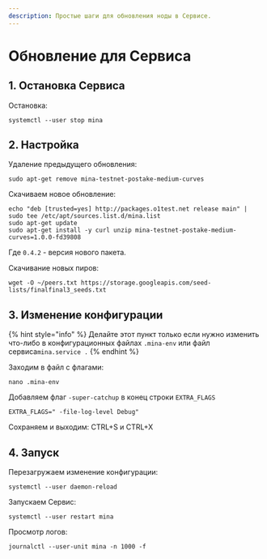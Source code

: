 ```yaml
---
description: Простые шаги для обновления ноды в Сервисе.
---
```


# Обновление для Сервиса

## 1. Остановка Сервиса

Остановка:

```text
systemctl --user stop mina
```

## 2. Настройка

Удаление предыдущего обновления:

```text
sudo apt-get remove mina-testnet-postake-medium-curves
```

Скачиваем новое обновление: 

```text
echo "deb [trusted=yes] http://packages.o1test.net release main" | sudo tee /etc/apt/sources.list.d/mina.list
sudo apt-get update
sudo apt-get install -y curl unzip mina-testnet-postake-medium-curves=1.0.0-fd39808
```

Где `0.4.2` - версия нового пакета.

Скачивание новых пиров:

```text
wget -O ~/peers.txt https://storage.googleapis.com/seed-lists/finalfinal3_seeds.txt
```

## 3. Изменение конфигурации

{% hint style="info" %}
Делайте этот пункт только если нужно изменить что-либо в конфигурационных файлах `.mina-env` или файл сервиса`mina.service .`
{% endhint %}

Заходим в файл с флагами:

```text
nano .mina-env
```

Добавляем флаг `-super-catchup` в конец строки `EXTRA_FLAGS`

```text
EXTRA_FLAGS=" -file-log-level Debug"
```

Сохраняем и выходим: CTRL+S и CTRL+X

## 4. Запуск

Перезагружаем изменение конфигурации:

```text
systemctl --user daemon-reload
```

Запускаем Сервис:

```text
systemctl --user restart mina
```

Просмотр логов:

```text
journalctl --user-unit mina -n 1000 -f
```

